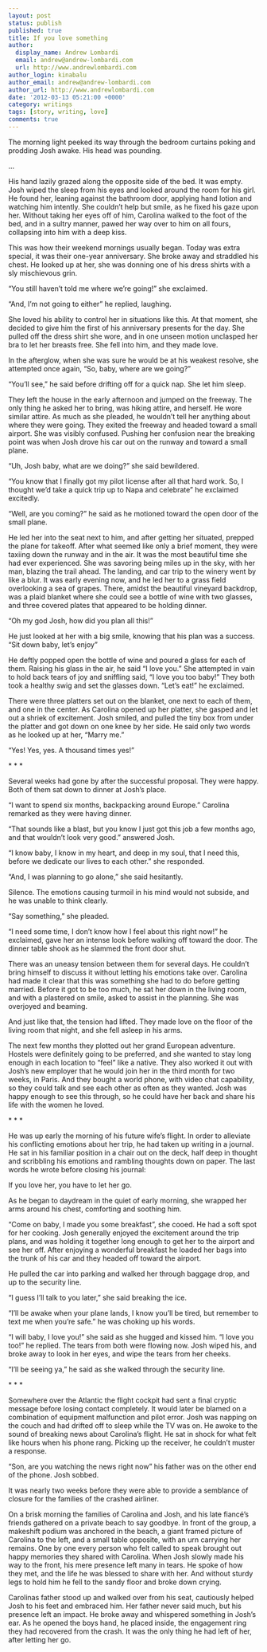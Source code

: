 ```yaml
---
layout: post
status: publish
published: true
title: If you love something
author:
  display_name: Andrew Lombardi
  email: andrew@andrew-lombardi.com
  url: http://www.andrewlombardi.com
author_login: kinabalu
author_email: andrew@andrew-lombardi.com
author_url: http://www.andrewlombardi.com
date: '2012-03-13 05:21:00 +0000'
category: writings
tags: [story, writing, love]
comments: true
---
```


The morning light peeked its way through the bedroom curtains poking and
prodding Josh awake. His head was pounding.

…

His hand lazily grazed along the opposite side of the bed. It was empty.
Josh wiped the sleep from his eyes and looked around the room for his
girl. He found her, leaning against the bathroom door, applying hand
lotion and watching him intently. She couldn’t help but smile, as he
fixed his gaze upon her. Without taking her eyes off of him, Carolina
walked to the foot of the bed, and in a sultry manner, pawed her way
over to him on all fours, collapsing into him with a deep kiss.

<!--more-->

This was how their weekend mornings usually began. Today was extra
special, it was their one-year anniversary. She broke away and straddled
his chest. He looked up at her, she was donning one of his dress shirts
with a sly mischievous grin.

“You still haven’t told me where we’re going!” she exclaimed.

“And, I’m not going to either” he replied, laughing.

She loved his ability to control her in situations like this. At that
moment, she decided to give him the first of his anniversary presents
for the day. She pulled off the dress shirt she wore, and in one unseen
motion unclasped her bra to let her breasts free. She fell into him, and
they made love.

In the afterglow, when she was sure he would be at his weakest resolve,
she attempted once again, “So, baby, where are we going?”

“You’ll see,” he said before drifting off for a quick nap. She let him
sleep.

They left the house in the early afternoon and jumped on the freeway.
The only thing he asked her to bring, was hiking attire, and herself. He
wore similar attire. As much as she pleaded, he wouldn’t tell her
anything about where they were going. They exited the freeway and headed
toward a small airport. She was visibly confused. Pushing her confusion
near the breaking point was when Josh drove his car out on the runway
and toward a small plane.

“Uh, Josh baby, what are we doing?” she said bewildered.

“You know that I finally got my pilot license after all that hard work.
So, I thought we’d take a quick trip up to Napa and celebrate” he
exclaimed excitedly.

“Well, are you coming?” he said as he motioned toward the open door of
the small plane.

He led her into the seat next to him, and after getting her situated,
prepped the plane for takeoff. After what seemed like only a brief
moment, they were taxiing down the runway and in the air. It was the
most beautiful time she had ever experienced. She was savoring being
miles up in the sky, with her man, blazing the trail ahead. The landing,
and car trip to the winery went by like a blur. It was early evening
now, and he led her to a grass field overlooking a sea of grapes. There,
amidst the beautiful vineyard backdrop, was a plaid blanket where she
could see a bottle of wine with two glasses, and three covered plates
that appeared to be holding dinner.

“Oh my god Josh, how did you plan all this!”

He just looked at her with a big smile, knowing that his plan was a
success. “Sit down baby, let’s enjoy”

He deftly popped open the bottle of wine and poured a glass for each of
them. Raising his glass in the air, he said “I love you.” She attempted
in vain to hold back tears of joy and sniffling said, “I love you too
baby!” They both took a healthy swig and set the glasses down. “Let’s
eat!” he exclaimed.

There were three platters set out on the blanket, one next to each of
them, and one in the center. As Carolina opened up her platter, she
gasped and let out a shriek of excitement. Josh smiled, and pulled the
tiny box from under the platter and got down on one knee by her side. He
said only two words as he looked up at her, “Marry me.”

“Yes! Yes, yes. A thousand times yes!”

\* \* \*

Several weeks had gone by after the successful proposal. They were
happy. Both of them sat down to dinner at Josh’s place.

“I want to spend six months, backpacking around Europe.” Carolina
remarked as they were having dinner.

“That sounds like a blast, but you know I just got this job a few months
ago, and that wouldn’t look very good.” answered Josh.

“I know baby, I know in my heart, and deep in my soul, that I need this,
before we dedicate our lives to each other.” she responded.

“And, I was planning to go alone,” she said hesitantly.

Silence. The emotions causing turmoil in his mind would not subside, and
he was unable to think clearly.

“Say something,” she pleaded.

“I need some time, I don’t know how I feel about this right now!” he
exclaimed, gave her an intense look before walking off toward the door.
The dinner table shook as he slammed the front door shut.

There was an uneasy tension between them for several days. He couldn’t
bring himself to discuss it without letting his emotions take over.
Carolina had made it clear that this was something she had to do before
getting married. Before it got to be too much, he sat her down in the
living room, and with a plastered on smile, asked to assist in the
planning. She was overjoyed and beaming.

And just like that, the tension had lifted. They made love on the floor
of the living room that night, and she fell asleep in his arms.

The next few months they plotted out her grand European adventure.
Hostels were definitely going to be preferred, and she wanted to stay
long enough in each location to “feel” like a native. They also worked
it out with Josh’s new employer that he would join her in the third
month for two weeks, in Paris. And they bought a world phone, with video
chat capability, so they could talk and see each other as often as they
wanted. Josh was happy enough to see this through, so he could have her
back and share his life with the women he loved.

\* \* \*

He was up early the morning of his future wife’s flight. In order to
alleviate his conflicting emotions about her trip, he had taken up
writing in a journal. He sat in his familiar position in a chair out on
the deck, half deep in thought and scribbling his emotions and rambling
thoughts down on paper. The last words he wrote before closing his
journal:

If you love her, you have to let her go.

As he began to daydream in the quiet of early morning, she wrapped her
arms around his chest, comforting and soothing him.

“Come on baby, I made you some breakfast”, she cooed. He had a soft spot
for her cooking. Josh generally enjoyed the excitement around the trip
plans, and was holding it together long enough to get her to the airport
and see her off. After enjoying a wonderful breakfast he loaded her bags
into the trunk of his car and they headed off toward the airport.

He pulled the car into parking and walked her through baggage drop, and
up to the security line.

“I guess I’ll talk to you later,” she said breaking the ice.

“I’ll be awake when your plane lands, I know you’ll be tired, but
remember to text me when you’re safe.” he was choking up his words.

“I will baby, I love you!” she said as she hugged and kissed him. “I
love you too!” he replied. The tears from both were flowing now. Josh
wiped his, and broke away to look in her eyes, and wipe the tears from
her cheeks.

“I’ll be seeing ya,” he said as she walked through the security line.

\* \* \*

Somewhere over the Atlantic the flight cockpit had sent a final cryptic
message before losing contact completely. It would later be blamed on a
combination of equipment malfunction and pilot error. Josh was napping
on the couch and had drifted off to sleep while the TV was on. He awoke
to the sound of breaking news about Carolina’s flight. He sat in shock
for what felt like hours when his phone rang. Picking up the receiver,
he couldn’t muster a response.

“Son, are you watching the news right now” his father was on the other
end of the phone. Josh sobbed.

It was nearly two weeks before they were able to provide a semblance of
closure for the families of the crashed airliner.

On a brisk morning the families of Carolina and Josh, and his late
fiancé’s friends gathered on a private beach to say goodbye. In front of
the group, a makeshift podium was anchored in the beach, a giant framed
picture of Carolina to the left, and a small table opposite, with an urn
carrying her remains. One by one every person who felt called to speak
brought out happy memories they shared with Carolina. When Josh slowly
made his way to the front, his mere presence left many in tears. He
spoke of how they met, and the life he was blessed to share with her.
And without sturdy legs to hold him he fell to the sandy floor and broke
down crying.

Carolinas father stood up and walked over from his seat, cautiously
helped Josh to his feet and embraced him. Her father never said much,
but his presence left an impact. He broke away and whispered something
in Josh’s ear. As he opened the boys hand, he placed inside, the
engagement ring they had recovered from the crash. It was the only thing
he had left of her, after letting her go.
